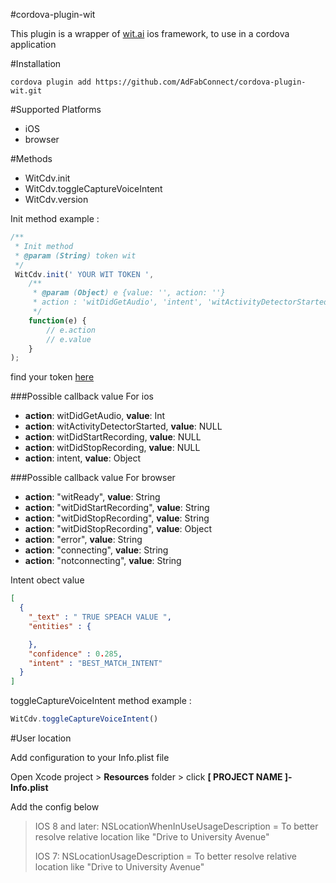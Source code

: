 #cordova-plugin-wit

This plugin is a wrapper of [wit.ai](https://wit.ai/) ios framework, to use in a cordova application

#Installation

```shell
cordova plugin add https://github.com/AdFabConnect/cordova-plugin-wit.git
```

#Supported Platforms

- iOS
- browser

#Methods

- WitCdv.init
- WitCdv.toggleCaptureVoiceIntent
- WitCdv.version

Init method example :

```javascript
/**
 * Init method
 * @param (String) token wit
 */
 WitCdv.init(' YOUR WIT TOKEN ',
 	/**
 	 * @param (Object) e {value: '', action: ''}
 	 * action : 'witDidGetAudio', 'intent', 'witActivityDetectorStarted', 'witDidStartRecording', 'witDidStopRecording'
 	 */
	function(e) {
		// e.action
		// e.value
	}
);
```
 
find your token [here](https://wit.ai/home)

###Possible callback value For ios

- **action**: witDidGetAudio, **value**: Int
- **action**: witActivityDetectorStarted, **value**: NULL
- **action**: witDidStartRecording, **value**: NULL
- **action**: witDidStopRecording, **value**: NULL
- **action**: intent, **value**: Object

###Possible callback value For browser

- **action**: "witReady", **value**: String
- **action**: "witDidStartRecording", **value**: String
- **action**: "witDidStopRecording", **value**: String
- **action**: "witDidStopRecording", **value**: Object
- **action**: "error", **value**: String
- **action**: "connecting", **value**: String
- **action**: "notconnecting", **value**: String

Intent obect value

```json
[
  {
    "_text" : " TRUE SPEACH VALUE ",
    "entities" : {

    },
    "confidence" : 0.285,
    "intent" : "BEST_MATCH_INTENT"
  }
]
```

toggleCaptureVoiceIntent method example :

```javascript
WitCdv.toggleCaptureVoiceIntent()
```

#User location

Add configuration to your Info.plist file

Open Xcode project > **Resources** folder > click **[ PROJECT NAME ]-Info.plist**

Add the config below

> IOS 8 and later:
> NSLocationWhenInUseUsageDescription = To better resolve relative location like "Drive to University Avenue"
> 
> IOS 7:
> NSLocationUsageDescription = To better resolve relative location like "Drive to University Avenue"
